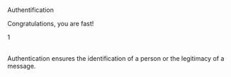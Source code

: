 <br>
<p id="title-lesson">Authentification</p>
<p id="sub-md">Congratulations, you are fast!</p>
<div id="line-md">1</div>
<br>
<p id="sub-md"><span id="special-word">Authentication</span> ensures the identification of a person or the legitimacy of a message.</p>
